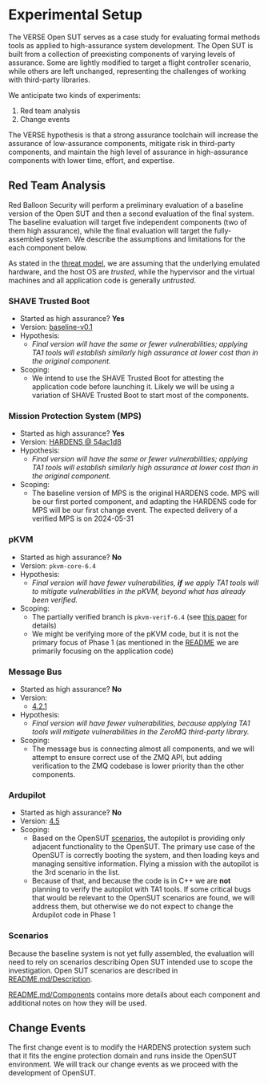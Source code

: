 # Experimental Setup

The VERSE Open SUT serves as a case study for evaluating formal methods tools as
applied to high-assurance system development. The Open SUT is built from a
collection of preexisting components of varying levels of assurance. Some are
lightly modified to target a flight controller scenario, while others are left
unchanged, representing the challenges of working with third-party libraries.

We anticipate two kinds of experiments:

1. Red team analysis
1. Change events

The VERSE hypothesis is that a strong assurance toolchain will increase the
assurance of low-assurance components, mitigate risk in third-party components,
and maintain the high level of assurance in high-assurance components with lower
time, effort, and expertise.

## Red Team Analysis

Red Balloon Security will perform a preliminary evaluation of a baseline version
of the Open SUT and then a second evaluation of the final system. The baseline
evaluation will target five independent components (two of them high assurance), while the final evaluation
will target the fully-assembled system. We describe the assumptions and limitations for the each component below.

As stated in the [threat model](../README.md#threat-model), we are assuming that the underlying emulated hardware, and the host OS are *trusted*, while the hypervisor and the virtual machines and all application code is generally *untrusted*.


### SHAVE Trusted Boot

* Started as high assurance? **Yes**
* Version: [baseline-v0.1](https://github.com/GaloisInc/VERSE-OpenSUT/tree/262cd7b435ac97bd00d647a5b53e50a5d61b6f7b/components/platform_crypto/shave_trusted_boot)
* Hypothesis:
  * *Final version will have the same or fewer vulnerabilities; applying TA1 tools will establish similarly high assurance at lower cost than in the original component.*
* Scoping:
  * We intend to use the SHAVE Trusted Boot for attesting the application code before launching it. Likely we will be using a variation of SHAVE Trusted Boot to start most of the components.

### Mission Protection System (MPS)

* Started as high assurance? **Yes**
* Version: [HARDENS @ 54ac1d8](../components/mission_protection_system/HARDENS/)
* Hypothesis:
  * *Final version will have the same or fewer vulnerabilities; applying TA1 tools will establish similarly high assurance at lower cost than in the original component.*
* Scoping:
  * The baseline version of MPS is the original HARDENS code. MPS will be our first ported component, and adapting the HARDENS code for MPS will be our first change event. The expected delivery of a verified MPS is on 2024-05-31

### pKVM

* Started as high assurance? **No**
* Version: `pkvm-core-6.4`
* Hypothesis:
  * *Final version will have fewer vulnerabilities, **if** we apply TA1 tools will to mitigate vulnerabilities in the pKVM, beyond what has already been verified.*
* Scoping:
  * The partially verified branch is `pkvm-verif-6.4` (see [this paper](https://dl.acm.org/doi/pdf/10.1145/3571194) for details)
  * We might be verifying more of the pKVM code, but it is not the primary focus of Phase 1 (as mentioned in the [README](../README.md) we are primarily focusing on the application code)

### Message Bus

* Started as high assurance? **No**
* Version:
  * [4.2.1](../components/message_bus/czmq/)
* Hypothesis:
  * *Final version will have fewer vulnerabilities, because applying TA1 tools will mitigate vulnerabilities in the ZeroMQ third-party library.*
* Scoping:
  * The message bus is connecting almost all components, and we will attempt to ensure correct use of the ZMQ API, but adding verification to the ZMQ codebase is lower priority than the other components.

### Ardupilot

* Started as high assurance? **No**
* Version: [4.5](../components/autopilot/ardupilot/)
* Scoping:
  * Based on the OpenSUT [scenarios](../README.md#description), the autopilot is providing only adjacent functionality to the OpenSUT. The primary use case of the OpenSUT is correctly booting the system, and then loading keys and managing sensitive information. Flying a mission with the autopilot is the 3rd scenario in the list.
  * Because of that, and because the code is in C++ we are **not** planning to verify the autopilot with TA1 tools. If some critical bugs that would be relevant to the OpenSUT scenarios are found, we will address them, but otherwise we do not expect to change the Ardupilot code in Phase 1




### Scenarios

Because the baseline system is not yet fully assembled, the evaluation will need
to rely on scenarios describing Open SUT intended use to scope the
investigation. Open SUT scenarios are described in
[README.md/Description](../README.md#description).

[README.md/Components](../README.md#components) contains more details about each
component and additional notes on how they will be used.

## Change Events

The first change event is to modify the HARDENS protection system such that it fits the engine protection domain and runs inside the OpenSUT environment. We will track our change events as we proceed with the development of OpenSUT.
